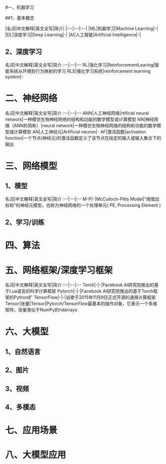 #一、机器学习

##1、基本概念

|名词|中文解释|英文全写|简介|
|:--|:--|:--|
|ML|机器学习|Machine Learning|-|
|DL|深度学习|Deep Learning|-|
|AI|人工智能|Artificial Intelligence|-|

## 2、深度学习

名词|中文解释|英文全写|简介
:--|:--|:--
RL|强化学习|ReinforcementLearing|智能系统从环境到行为映射的学习
RLS|强化学习系统|reinforcement learning system|-




# 二、神经网络
名词|中文解释|英文全写|简介
:--|:--|:--
ANN|人工神经网络|rtificial neural network|一种模仿生物神经网络的结构和功能的数学模型或计算模型
NN|神经网络（ANN的简称）|neural network|一种模仿生物神经网络的结构和功能的数学模型或计算模型
AN|人工神经元|Artificial neuron|-
AF|激活函数|activation function|一个节点(神经元)的激活函数定义了该节点在给定的输入或输入集合下的输出


# 三、网络模型

## 1、模型
名词|中文解释|英文全写|简介
:--|:--|:--
M-P|-|McCulloch-Pitts Model|“阈值加权和”的神经元模型，也称为神经网络的一个处理单元( PE, Processing Element )

## 2、学习/训练



# 四、算法
# 五、网络框架/深度学习框架
名词|中文解释|英文全写|简介
:--|:--|:--
Torch|-|-|Facebook AI研究院推出的基于Lua语言的科学计算框架
Pytorch|-|-|Facebook AI研究院推出的基于Torch框架的Python扩
TensorFlow|-|-|谷歌于2015年11月9日正式开源的通用计算框架
Tensor|张量|Tensor|Pytorch/TensorFlow最基本的操作对象，它表示一个多维矩阵，张量类似于NumPy的ndarrays

# 六、大模型
## 1、自然语言
## 2、图片
## 3、视频
## 4、多模态

# 七、应用场景

# 八、大模型应用


